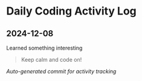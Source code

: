 # Daily Coding Activity Log

## 2024-12-08

Learned something interesting

> Keep calm and code on!

*Auto-generated commit for activity tracking*
